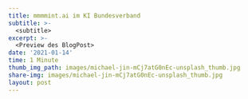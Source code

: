 ```yaml
---
title: mmmmint.ai im KI Bundesverband
subtitle: >-
  <subtitle>
excerpt: >-
  <Preview des BlogPost>
date: '2021-01-14'
time: 1 Minute
thumb_img_path: images/michael-jin-mCj7atG0nEc-unsplash_thumb.jpg
share-img: images/michael-jin-mCj7atG0nEc-unsplash_thumb.jpg
layout: post
---
```


